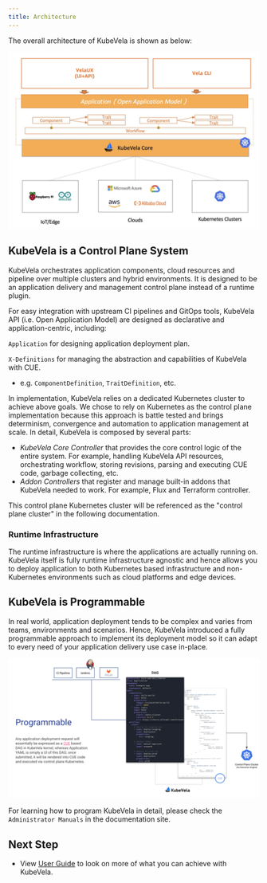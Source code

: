 ```yaml
---
title: Architecture
---
```


The overall architecture of KubeVela is shown as below:

![alt](../resources/system-arch.jpg)

## KubeVela is a Control Plane System

KubeVela orchestrates application components, cloud resources and pipeline over multiple clusters and hybrid environments. It is designed to be an application delivery and management control plane instead of a runtime plugin.

For easy integration with upstream CI pipelines and GitOps tools, KubeVela API (i.e. Open Application Model) are designed as declarative and application-centric, including:

`Application` for designing application deployment plan.

`X-Definitions` for managing the abstraction and capabilities of KubeVela with CUE.

- e.g. `ComponentDefinition`, `TraitDefinition`, etc.

In implementation, KubeVela relies on a dedicated Kubernetes cluster to achieve above goals. We chose to rely on Kubernetes as the control plane implementation because this approach is battle tested and brings determinism, convergence and automation to application management at scale. In detail, KubeVela is composed by several parts:

- _KubeVela Core Controller_ that provides the core control logic of the entire system. For example, handling KubeVela API resources, orchestrating workflow, storing revisions, parsing and executing CUE code, garbage collecting, etc.
- _Addon Controllers_ that register and manage built-in addons that KubeVela needed to work. For example, Flux and Terraform controller.

This control plane Kubernetes cluster will be referenced as the "control plane cluster" in the following documentation.

### Runtime Infrastructure

The runtime infrastructure is where the applications are actually running on.
KubeVela itself is fully runtime infrastructure agnostic and hence allows you to deploy application to both Kubernetes based infrastructure and non-Kubernetes environments such as cloud platforms and edge devices.

## KubeVela is Programmable

In real world, application deployment tends to be complex and varies from teams, environments and scenarios. Hence, KubeVela introduced a fully programmable approach to implement its deployment model so it can adapt to every need of your application delivery use case in-place.

![alt](../resources/kernel.png)

For learning how to program KubeVela in detail, please check the `Administrator Manuals` in the documentation site.

## Next Step

- View [User Guide](../tutorials/webservice) to look on more of what you can achieve with KubeVela.
